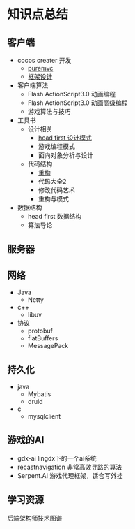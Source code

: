 # 知识点总结

## 客户端

- cocos creater 开发
  - [puremvc](https://github.com/sanzhixiong1986/puremvcCode.git)
  - [框架设计](https://github.com/sanzhixiong1986/cccMVC)
- 客户端算法
  - Flash ActionScript3.0 动画编程
  - Flash ActionScript3.0 动画高级编程
  - 游戏算法与技巧
- 工具书
  - 设计相关
    - [head first 设计模式](https://github.com/sanzhixiong1986/Design)
    - 游戏编程模式
    - 面向对象分析与设计
  - 代码结构
    - [重构](https://github.com/sanzhixiong1986/Refactor)
    - 代码大全2
    - 修改代码艺术
    - 重构与模式
- 数据结构
  - head first 数据结构
  - 算法导论



## 服务器

## 网络

- Java
  - Netty
- c++
  - libuv 
- 协议
  - protobuf
  - flatBuffers
  - MessagePack



## 持久化

- java
  - Mybatis
  - druid
- c
  - mysqlclient



## 游戏的AI

- gdx-ai lingdx下的一个ai系统
- recastnavigation 非常高效寻路的算法
- Serpent.AI 游戏代理框架，适合写外挂



## 学习资源

后端架构师技术图谱